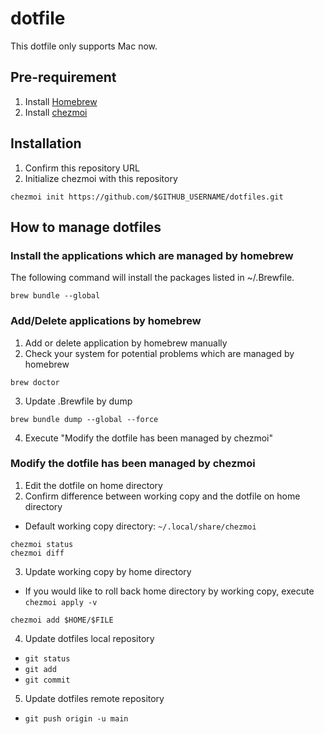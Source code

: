 # dotfile

This dotfile only supports Mac now.

## Pre-requirement

1. Install [Homebrew](https://brew.sh/ja/)
1. Install [chezmoi](https://www.chezmoi.io/install/)

## Installation

1. Confirm this repository URL
1. Initialize chezmoi with this repository

```
chezmoi init https://github.com/$GITHUB_USERNAME/dotfiles.git
```

## How to manage dotfiles

### Install the applications which are managed by homebrew

The following command will install the packages listed in ~/.Brewfile.


```
brew bundle --global
```


### Add/Delete applications by homebrew
1. Add or delete application by homebrew manually
2. Check your system for potential problems which are managed by homebrew

```
brew doctor
```

3. Update .Brewfile by dump

```
brew bundle dump --global --force
```

4. Execute "Modify the dotfile has been managed by chezmoi"


### Modify the dotfile has been managed by chezmoi

1. Edit the dotfile on home directory
2. Confirm difference between working copy and the dotfile on home directory
  - Default working copy directory: `~/.local/share/chezmoi`


```
chezmoi status
chezmoi diff
```

3. Update working copy by home directory
  - If you would like to roll back home directory by working copy, execute `chezmoi apply -v`


```
chezmoi add $HOME/$FILE
```

4. Update dotfiles local repository
  - `git status`
  - `git add`
  - `git commit`
5. Update dotfiles remote repository
  - `git push origin -u main`
